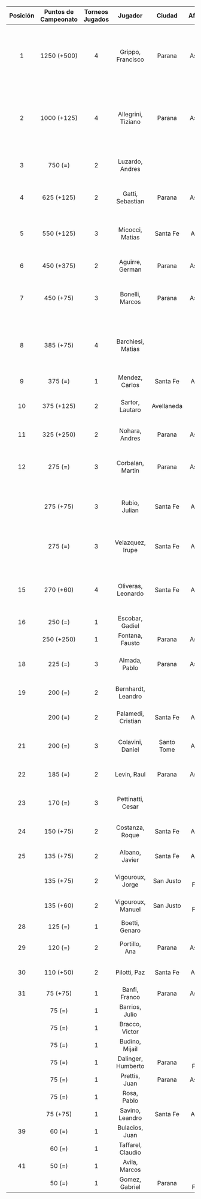 |  Posición  |  Puntos de Campeonato  |  Torneos Jugados  |      Jugador       |   Ciudad   |  Afiliación  |                Puntos sumados                 |
|:----------:|:----------------------:|:-----------------:|:------------------:|:----------:|:------------:|:---------------------------------------------:|
|     1      |      1250 (+500)       |         4         | Grippo, Francisco  |   Parana   |   Aspatem    | 500 (T04) + 375 (T01) + 250 (T03) + 125 (T02) |
|     2      |      1000 (+125)       |         4         | Allegrini, Tiziano |   Parana   |   Aspatem    | 500 (T03) + 250 (T01) + 125 (T04) + 125 (T02) |
|     3      |        750 (=)         |         2         |  Luzardo, Andres   |            |              |             500 (T02) + 250 (T01)             |
|     4      |       625 (+125)       |         2         |  Gatti, Sebastian  |   Parana   |   Aspatem    |             500 (T01) + 125 (T04)             |
|     5      |       550 (+125)       |         3         |  Micocci, Matias   |  Santa Fe  |   AteMeLi    |       375 (T02) + 125 (T04) + 50 (T03)        |
|     6      |       450 (+375)       |         2         |  Aguirre, German   |   Parana   |   Aspatem    |             375 (T04) + 75 (T03)              |
|     7      |       450 (+75)        |         3         |  Bonelli, Marcos   |   Parana   |   Aspatem    |       250 (T03) + 125 (T01) + 75 (T04)        |
|     8      |       385 (+75)        |         4         | Barchiesi, Matias  |            |              |  125 (T03) + 125 (T01) + 75 (T04) + 60 (T02)  |
|     9      |        375 (=)         |         1         |   Mendez, Carlos   |  Santa Fe  |   AteMeLi    |                   375 (T03)                   |
|     10     |       375 (+125)       |         2         |  Sartor, Lautaro   | Avellaneda |              |             250 (T02) + 125 (T04)             |
|     11     |       325 (+250)       |         2         |   Nohara, Andres   |   Parana   |   Aspatem    |             250 (T04) + 75 (T03)              |
|     12     |        275 (=)         |         3         |  Corbalan, Martin  |   Parana   |   Aspatem    |        125 (T03) + 75 (T02) + 75 (T01)        |
|            |       275 (+75)        |         3         |   Rubio, Julian    |  Santa Fe  |   AteMeLi    |        125 (T02) + 75 (T04) + 75 (T03)        |
|            |        275 (=)         |         3         |  Velazquez, Irupe  |  Santa Fe  |   AteMeLi    |        125 (T02) + 75 (T03) + 75 (T01)        |
|     15     |       270 (+60)        |         4         | Oliveras, Leonardo |  Santa Fe  |   AteMeLi    |   75 (T02) + 75 (T01) + 60 (T04) + 60 (T03)   |
|     16     |        250 (=)         |         1         |  Escobar, Gadiel   |            |              |                   250 (T02)                   |
|            |       250 (+250)       |         1         |  Fontana, Fausto   |   Parana   |   Aspatem    |                   250 (T04)                   |
|     18     |        225 (=)         |         3         |   Almada, Pablo    |   Parana   |   Aspatem    |        75 (T03) + 75 (T02) + 75 (T01)         |
|     19     |        200 (=)         |         2         | Bernhardt, Leandro |            |              |             125 (T01) + 75 (T02)              |
|            |        200 (=)         |         2         | Palamedi, Cristian |  Santa Fe  |   AteMeLi    |             125 (T03) + 75 (T02)              |
|     21     |        200 (=)         |         3         |  Colavini, Daniel  | Santo Tome |   AteMeLi    |        75 (T02) + 75 (T01) + 50 (T03)         |
|     22     |        185 (=)         |         2         |    Levin, Raul     |   Parana   |   Aspatem    |             125 (T01) + 60 (T03)              |
|     23     |        170 (=)         |         3         | Pettinatti, Cesar  |            |              |        60 (T03) + 60 (T02) + 50 (T01)         |
|     24     |       150 (+75)        |         2         |  Costanza, Roque   |  Santa Fe  |   AteMeLi    |              75 (T04) + 75 (T02)              |
|     25     |       135 (+75)        |         2         |   Albano, Javier   |  Santa Fe  |   AteMeLi    |              75 (T04) + 60 (T02)              |
|            |       135 (+75)        |         2         |  Vigouroux, Jorge  | San Justo  | Tiro Federal |              75 (T04) + 60 (T03)              |
|            |       135 (+60)        |         2         | Vigouroux, Manuel  | San Justo  | Tiro Federal |              75 (T03) + 60 (T04)              |
|     28     |        125 (=)         |         1         |   Boetti, Genaro   |            |              |                   125 (T03)                   |
|     29     |        120 (=)         |         2         |   Portillo, Ana    |   Parana   |   Aspatem    |              60 (T03) + 60 (T01)              |
|     30     |       110 (+50)        |         2         |    Pilotti, Paz    |  Santa Fe  |   AteMeLi    |              60 (T02) + 50 (T04)              |
|     31     |        75 (+75)        |         1         |   Banfi, Franco    |   Parana   |   Aspatem    |                   75 (T04)                    |
|            |         75 (=)         |         1         |   Barrios, Julio   |            |              |                   75 (T01)                    |
|            |         75 (=)         |         1         |   Bracco, Victor   |            |              |                   75 (T01)                    |
|            |         75 (=)         |         1         |   Budino, Mijail   |            |              |                   75 (T02)                    |
|            |         75 (=)         |         1         | Dalinger, Humberto |   Parana   | Tiro Federal |                   75 (T03)                    |
|            |         75 (=)         |         1         |   Prettis, Juan    |   Parana   |   Aspatem    |                   75 (T01)                    |
|            |         75 (=)         |         1         |    Rosa, Pablo     |            |              |                   75 (T03)                    |
|            |        75 (+75)        |         1         |  Savino, Leandro   |  Santa Fe  |   AteMeLi    |                   75 (T04)                    |
|     39     |         60 (=)         |         1         |   Bulacios, Juan   |            |              |                   60 (T02)                    |
|            |         60 (=)         |         1         | Taffarel, Claudio  |            |              |                   60 (T01)                    |
|     41     |         50 (=)         |         1         |   Avila, Marcos    |            |              |                   50 (T02)                    |
|            |         50 (=)         |         1         |   Gomez, Gabriel   |   Parana   | Tiro Federal |                   50 (T03)                    |